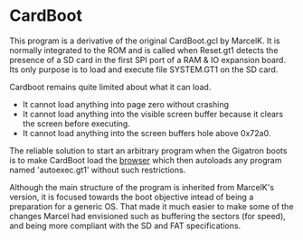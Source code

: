 # CardBoot

This program is a derivative of the original CardBoot.gcl by MarcelK.
It is normally integrated to the ROM and is called when Reset.gt1
detects the presence of a SD card in the first SPI port of 
a RAM & IO expansion board. Its only purpose is to load
and execute file SYSTEM.GT1 on the SD card.

Cardboot remains quite limited about what it can load.
- It cannot load anything into page zero without crashing
- It cannot load anything into the visible screen buffer because it clears the screen before executing.
- It cannot load anything into the screen buffers hole above 0x72a0.

The reliable solution to start an arbitrary program when the Gigatron boots
is to make CardBoot load the [browser](../sys1) which then autoloads 
any program named 'autoexec.gt1' without such restrictions.

Although the main structure of the program is inherited from MarcelK's version,
it is focused towards the boot objective intead of being a preparation for 
a generic OS.  That made it much easier to make some of the changes
Marcel had envisioned such as buffering the sectors (for speed),
and being more compliant with the SD and FAT specifications.
